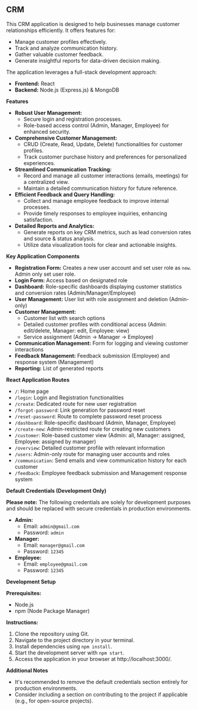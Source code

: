 ## CRM

This CRM application is designed to help businesses manage customer relationships efficiently. It offers features for:

- Manage customer profiles effectively.
- Track and analyze communication history.
- Gather valuable customer feedback.
- Generate insightful reports for data-driven decision making.

The application leverages a full-stack development approach:

- **Frontend:** React
- **Backend:** Node.js (Express.js) & MongoDB

**Features**

- **Robust User Management:**
    - Secure login and registration processes.
    - Role-based access control (Admin, Manager, Employee) for enhanced security.
- **Comprehensive Customer Management:**
    - CRUD (Create, Read, Update, Delete) functionalities for customer profiles.
    - Track customer purchase history and preferences for personalized experiences.
- **Streamlined Communication Tracking:**
    - Record and manage all customer interactions (emails, meetings) for a centralized view.
    - Maintain a detailed communication history for future reference.
- **Efficient Feedback and Query Handling:**
    - Collect and manage employee feedback to improve internal processes.
    - Provide timely responses to employee inquiries, enhancing satisfaction.
- **Detailed Reports and Analytics:**
    - Generate reports on key CRM metrics, such as lead conversion rates and source & status analysis.
    - Utilize data visualization tools for clear and actionable insights.

**Key Application Components**

- **Registration Form:** Creates a new user account and set user role as `new`. Admin only set user role.
- **Login Form:** Access based on designated role
- **Dashboard:** Role-specific dashboards displaying customer statistics and conversion rates (Admin/Manager/Employee)
- **User Management:** User list with role assignment and deletion (Admin-only)
- **Customer Management:**
    - Customer list with search options
    - Detailed customer profiles with conditional access (Admin: edit/delete, Manager: edit, Employee: view)
    - Service assignment (Admin -> Manager -> Employee)
- **Communication Management:** Form for logging and viewing customer interactions
- **Feedback Management:** Feedback submission (Employee) and response system (Management)
- **Reporting:** List of generated reports

**React Application Routes**

- `/`: Home page
- `/login`: Login and Registration functionalities
- `/create`: Dedicated route for new user registration
- `/forgot-password`: Link generation for password reset
- `/reset-password`: Route to complete password reset process
- `/dashboard`: Role-specific dashboard (Admin, Manager, Employee)
- `/create-new`: Admin-restricted route for creating new customers
- `/customer`: Role-based customer view (Admin: all, Manager: assigned, Employee: assigned by manager)
- `/overview`: Detailed customer profile with relevant information
- `/users`: Admin-only route for managing user accounts and roles
- `/communication`: Send emails and view communication history for each customer
- `/feedback`: Employee feedback submission and Management response system

**Default Credentials (Development Only)**

**Please note:** The following credentials are solely for development purposes and should be replaced with secure credentials in production environments.

- **Admin:**
    - Email: `admin@gmail.com`
    - Password: `admin`
- **Manager:**
    - Email: `manager@gmail.com`
    - Password: `12345`
- **Employee:**
    - Email: `employee@gmail.com`
    - Password: `12345`

**Development Setup**

**Prerequisites:**

- Node.js
- npm (Node Package Manager)

**Instructions:**

1. Clone the repository using Git.
2. Navigate to the project directory in your terminal.
3. Install dependencies using `npm install`.
4. Start the development server with `npm start`.
5. Access the application in your browser at http://localhost:3000/.

**Additional Notes**

- It's recommended to remove the default credentials section entirely for production environments.
- Consider including a section on contributing to the project if applicable (e.g., for open-source projects).